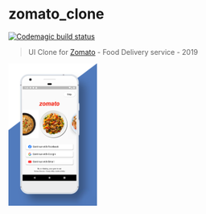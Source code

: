 # zomato_clone

[![Codemagic build status](https://api.codemagic.io/apps/5c95b87d6023d0000bec3080/5c95b87d6023d0000bec307f/status_badge.svg)](https://codemagic.io/apps/5c95b87d6023d0000bec3080/5c95b87d6023d0000bec307f/latest_build)

> UI Clone for [Zomato](https://www.zomato.com) - Food Delivery service - 2019

<img src="screenshots/Screenshot_1570024252-1.png" width="35%" height="35%"/>
